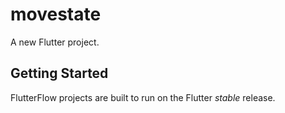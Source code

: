 # movestate

A new Flutter project.

## Getting Started

FlutterFlow projects are built to run on the Flutter _stable_ release.
